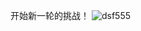 开始新一轮的挑战！
![dsf555](https://github.com/Alansblog/Alansblog.github.io/assets/158564221/b57928de-fa62-4d4e-8501-92be29418d32)
